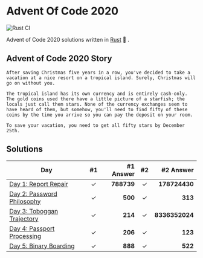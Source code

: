 # Advent Of Code 2020

![Rust CI](https://github.com/barsa2000/AOC2020/workflows/Rust%20CI/badge.svg)

Advent of Code 2020 solutions written in [Rust](https://www.rust-lang.org/) :crab: .

## Advent of Code 2020 Story
```
After saving Christmas five years in a row, you've decided to take a vacation at a nice resort on a tropical island. Surely, Christmas will go on without you.

The tropical island has its own currency and is entirely cash-only. The gold coins used there have a little picture of a starfish; the locals just call them stars. None of the currency exchanges seem to have heard of them, but somehow, you'll need to find fifty of these coins by the time you arrive so you can pay the deposit on your room.

To save your vacation, you need to get all fifty stars by December 25th.
```

## Solutions

| Day                                         | #1  |  #1 Answer | #2  |      #2 Answer |
| ------------------------------------------- | :-: | ---------: | :-: | -------------: |
| [Day 1: Report Repair](src/day_01.rs)       |  ✓  | **788739** |  ✓  |  **178724430** |
| [Day 2: Password Philosophy](src/day_02.rs) |  ✓  |    **500** |  ✓  |        **313** |
| [Day 3: Toboggan Trajectory](src/day_03.rs) |  ✓  |    **214** |  ✓  | **8336352024** |
| [Day 4: Passport Processing](src/day_04.rs) |  ✓  |    **206** |  ✓  |        **123** |
| [Day 5: Binary Boarding](src/day_05.rs)     |  ✓  |    **888** |  ✓  |        **522** |
